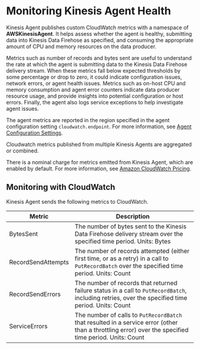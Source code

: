 # Monitoring Kinesis Agent Health<a name="agent-health"></a>

Kinesis Agent publishes custom CloudWatch metrics with a namespace of **AWSKinesisAgent**\. It helps assess whether the agent is healthy, submitting data into Kinesis Data Firehose as specified, and consuming the appropriate amount of CPU and memory resources on the data producer\. 

Metrics such as number of records and bytes sent are useful to understand the rate at which the agent is submitting data to the Kinesis Data Firehose delivery stream\. When these metrics fall below expected thresholds by some percentage or drop to zero, it could indicate configuration issues, network errors, or agent health issues\. Metrics such as on\-host CPU and memory consumption and agent error counters indicate data producer resource usage, and provide insights into potential configuration or host errors\. Finally, the agent also logs service exceptions to help investigate agent issues\. 

The agent metrics are reported in the region specified in the agent configuration setting `cloudwatch.endpoint`\. For more information, see [Agent Configuration Settings](writing-with-agents.md#agent-config-settings)\.

Cloudwatch metrics published from multiple Kinesis Agents are aggregated or combined\.

There is a nominal charge for metrics emitted from Kinesis Agent, which are enabled by default\. For more information, see [Amazon CloudWatch Pricing](https://aws.amazon.com/cloudwatch/pricing/)\.

## Monitoring with CloudWatch<a name="agent-metrics"></a>

Kinesis Agent sends the following metrics to CloudWatch\.


| Metric | Description | 
| --- | --- | 
| BytesSent |  The number of bytes sent to the Kinesis Data Firehose delivery stream over the specified time period\. Units: Bytes  | 
| RecordSendAttempts |  The number of records attempted \(either first time, or as a retry\) in a call to `PutRecordBatch` over the specified time period\. Units: Count  | 
| RecordSendErrors |  The number of records that returned failure status in a call to `PutRecordBatch`, including retries, over the specified time period\. Units: Count  | 
| ServiceErrors |  The number of calls to `PutRecordBatch` that resulted in a service error \(other than a throttling error\) over the specified time period\.  Units: Count  | 